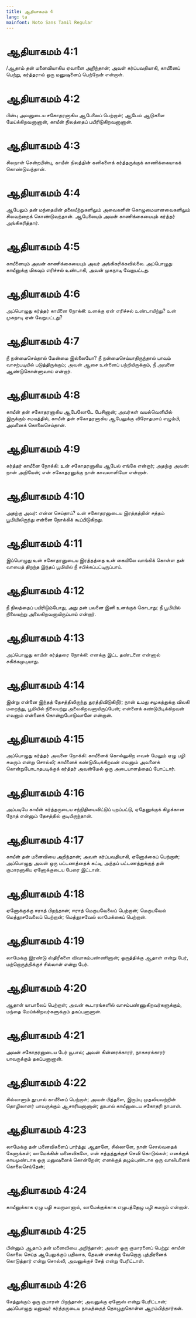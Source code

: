 ```yaml
---
title: ஆதியாகமம் 4
lang: ta
mainfont: Noto Sans Tamil Regular
---
```


# ஆதியாகமம் 4:1

/ஆதாம் தன் மனைவியாகிய ஏவாளை அறிந்தான்; அவள் கர்ப்பவதியாகி, காயீனைப் பெற்று, கர்த்தரால் ஒரு மனுஷனைப் பெற்றேன் என்றாள்.

# ஆதியாகமம் 4:2

பின்பு அவனுடைய சகோதரனாகிய ஆபேலைப் பெற்றாள்; ஆபேல் ஆடுகளை மேய்க்கிறவனானான், காயீன் நிலத்தைப் பயிரிடுகிறவனானான்.

# ஆதியாகமம் 4:3

சிலநாள் சென்றபின்பு, காயீன் நிலத்தின் கனிகளைக் கர்த்தருக்குக் காணிக்கையாகக் கொண்டுவந்தான்.

# ஆதியாகமம் 4:4

ஆபேலும் தன் மந்தையின் தலையீற்றுகளிலும் அவைகளின் கொழுமையானவைகளிலும் சிலவற்றைக் கொண்டுவந்தான். ஆபேலையும் அவன் காணிக்கையையும் கர்த்தர் அங்கிகரித்தார்.

# ஆதியாகமம் 4:5

காயீனையும் அவன் காணிக்கையையும் அவர் அங்கிகரிக்கவில்லை. அப்பொழுது காயீனுக்கு மிகவும் எரிச்சல் உண்டாகி, அவன் முகநாடி வேறுபட்டது.

# ஆதியாகமம் 4:6

அப்பொழுது கர்த்தர் காயீனை நோக்கி: உனக்கு ஏன் எரிச்சல் உண்டாயிற்று? உன் முகநாடி ஏன் வேறுபட்டது?

# ஆதியாகமம் 4:7

நீ நன்மைசெய்தால் மேன்மை இல்லையோ? நீ நன்மைசெய்யாதிருந்தால் பாவம் வாசற்படியில் படுத்திருக்கும்; அவன் ஆசை உன்னைப் பற்றியிருக்கும், நீ அவனை ஆண்டுகொள்ளுவாய் என்றார்.

# ஆதியாகமம் 4:8

காயீன் தன் சகோதரனாகிய ஆபேலோடே பேசினான்; அவர்கள் வயல்வெளியில் இருக்கும் சமயத்தில், காயீன் தன் சகோதரனாகிய ஆபேலுக்கு விரோதமாய் எழும்பி, அவனைக் கொலைசெய்தான்.

# ஆதியாகமம் 4:9

கர்த்தர் காயீனை நோக்கி: உன் சகோதரனாகிய ஆபேல் எங்கே என்றார்; அதற்கு அவன்: நான் அறியேன்; என் சகோதரனுக்கு நான் காவலாளியோ என்றான்.

# ஆதியாகமம் 4:10

அதற்கு அவர்: என்ன செய்தாய்? உன் சகோதரனுடைய இரத்தத்தின் சத்தம் பூமியிலிருந்து என்னை நோக்கிக் கூப்பிடுகிறது.

# ஆதியாகமம் 4:11

இப்பொழுது உன் சகோதரனுடைய இரத்தத்தை உன் கையிலே வாங்கிக் கொள்ள தன் வாயைத் திறந்த இந்தப் பூமியில் நீ சபிக்கப்பட்டிருப்பாய்.

# ஆதியாகமம் 4:12

நீ நிலத்தைப் பயிரிடும்போது, அது தன் பலனை இனி உனக்குக் கொடாது; நீ பூமியில் நிலையற்று அலைகிறவனாயிருப்பாய் என்றார்.

# ஆதியாகமம் 4:13

அப்பொழுது காயீன் கர்த்தரை நோக்கி: எனக்கு இட்ட தண்டனை என்னால் சகிக்கமுடியாது.

# ஆதியாகமம் 4:14

இன்று என்னை இந்தத் தேசத்திலிருந்து துரத்திவிடுகிறீர்; நான் உமது சமுகத்துக்கு விலகி மறைந்து, பூமியில் நிலையற்று அலைகிறவனாயிருப்பேன்; என்னைக் கண்டுபிடிக்கிறவன் எவனும் என்னைக் கொன்றுபோடுவானே என்றான்.

# ஆதியாகமம் 4:15

அப்பொழுது கர்த்தர் அவனை நோக்கி: காயீனைக் கொல்லுகிற எவன் மேலும் ஏழு பழி சுமரும் என்று சொல்லி; காயீனைக் கண்டுபிடிக்கிறவன் எவனும் அவனைக் கொன்றுபோடாதபடிக்குக் கர்த்தர் அவன்மேல் ஒரு அடையாளத்தைப் போட்டார்.

# ஆதியாகமம் 4:16

அப்படியே காயீன் கர்த்தருடைய சந்நிதியைவிட்டுப் புறப்பட்டு, ஏதேனுக்குக் கிழக்கான நோத் என்னும் தேசத்தில் குடியிருந்தான்.

# ஆதியாகமம் 4:17

காயீன் தன் மனைவியை அறிந்தான்; அவள் கர்ப்பவதியாகி, ஏனோக்கைப் பெற்றாள்; அப்பொழுது அவன் ஒரு பட்டணத்தைக் கட்டி, அந்தப் பட்டணத்துக்குத் தன் குமாரனாகிய ஏனோக்குடைய பேரை இட்டான்.

# ஆதியாகமம் 4:18

ஏனோக்குக்கு ஈராத் பிறந்தான்; ஈராத் மெகுயவேலைப் பெற்றான்; மெகுயவேல் மெத்தூசவேலைப் பெற்றான்; மெத்தூசவேல் லாமேக்கைப் பெற்றான்.

# ஆதியாகமம் 4:19

லாமேக்கு இரண்டு ஸ்திரீகளை விவாகம்பண்ணினான்; ஒருத்திக்கு ஆதாள் என்று பேர், மற்றொருத்திக்குச் சில்லாள் என்று பேர்.

# ஆதியாகமம் 4:20

ஆதாள் யாபாலைப் பெற்றாள்; அவன் கூடாரங்களில் வாசம்பண்ணுகிறவர்களுக்கும், மந்தை மேய்க்கிறவர்களுக்கும் தகப்பனானான்.

# ஆதியாகமம் 4:21

அவன் சகோதரனுடைய பேர் யூபால்; அவன் கின்னரக்காரர், நாகசுரக்காரர் யாவருக்கும் தகப்பனானான்.

# ஆதியாகமம் 4:22

சில்லாளும் தூபால் காயீனைப் பெற்றாள்; அவன் பித்தளை, இரும்பு முதலியவற்றின் தொழிலாளர் யாவருக்கும் ஆசாரியனானான்; தூபால் காயீனுடைய சகோதரி நாமாள்.

# ஆதியாகமம் 4:23

லாமேக்கு தன் மனைவிகளைப் பார்த்து: ஆதாளே, சில்லாளே, நான் சொல்வதைக் கேளுங்கள்; லாமேக்கின் மனைவிகளே, என் சத்தத்துக்குச் செவி கொடுங்கள்; எனக்குக் காயமுண்டாக ஒரு மனுஷனைக் கொன்றேன்; எனக்குத் தழும்புண்டாக ஒரு வாலிபனைக் கொலைசெய்தேன்;

# ஆதியாகமம் 4:24

காயீனுக்காக ஏழு பழி சுமருமானால், லாமேக்குக்காக எழுபத்தேழு பழி சுமரும் என்றான்.

# ஆதியாகமம் 4:25

பின்னும் ஆதாம் தன் மனைவியை அறிந்தான்; அவள் ஒரு குமாரனைப் பெற்று: காயீன் கொலை செய்த ஆபேலுக்குப் பதிலாக, தேவன் எனக்கு வேறொரு புத்திரனைக் கொடுத்தார் என்று சொல்லி, அவனுக்குச் சேத் என்று பேரிட்டாள்.

# ஆதியாகமம் 4:26

சேத்துக்கும் ஒரு குமாரன் பிறந்தான்; அவனுக்கு ஏனோஸ் என்று பேரிட்டான்; அப்பொழுது மனுஷர் கர்த்தருடைய நாமத்தைத் தொழுதுகொள்ள ஆரம்பித்தார்கள்.

